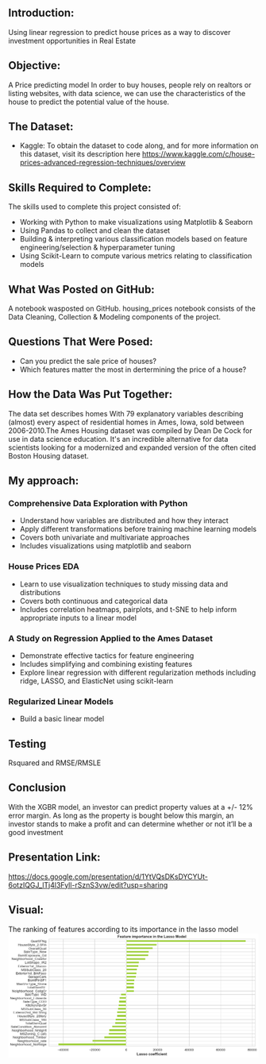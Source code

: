 
## Introduction:
Using linear regression to predict house prices as a way to discover investment opportunities in Real Estate
## Objective:
A Price predicting model
In order to buy houses, people rely on realtors or listing websites, with data science, we can use the characteristics of the house to predict the potential value of the house.
## The Dataset:
* Kaggle: To obtain the dataset to code along, and for more information on this dataset, visit its description here https://www.kaggle.com/c/house-prices-advanced-regression-techniques/overview

## Skills Required to Complete:
The skills used to complete this project consisted of:
* Working with Python to make visualizations using Matplotlib & Seaborn
* Using Pandas to collect and clean the dataset
* Building & interpreting various classification models based on feature engineering/selection & hyperparameter tuning
* Using Scikit-Learn to compute various metrics relating to classification models
## What Was Posted on GitHub:
A notebook wasposted on GitHub. housing_prices notebook consists of the Data Cleaning, Collection & Modeling components of the project.
## Questions That Were Posed:
* Can you predict the sale price of houses?
* Which features matter the most in dertermining the price of a house?

## How the Data Was Put Together:
The data set describes homes With 79 explanatory variables describing (almost) every aspect of residential homes in Ames, Iowa, sold between 2006-2010.The Ames Housing dataset was compiled by Dean De Cock for use in data science education. It's an incredible alternative for data scientists looking for a modernized and expanded version of the often cited Boston Housing dataset. 


## My approach:
### Comprehensive Data Exploration with Python
* Understand how variables are distributed and how they interact
* Apply different transformations before training machine learning models
* Covers both univariate and multivariate approaches
* Includes visualizations using matplotlib and seaborn
### House Prices EDA
* Learn to use visualization techniques to study missing data and distributions
* Covers both continuous and categorical data
* Includes correlation heatmaps, pairplots, and t-SNE to help inform appropriate inputs to a linear model
### A Study on Regression Applied to the Ames Dataset
* Demonstrate effective tactics for feature engineering
* Includes simplifying and combining existing features
* Explore linear regression with different regularization methods including ridge, LASSO, and ElasticNet using scikit-learn
### Regularized Linear Models
* Build a basic linear model


## Testing
Rsquared and RMSE/RMSLE
## Conclusion
With the XGBR model, an investor can  predict property values at a +/- 12% error margin. As long as the property is  bought below this margin, an investor stands to make a profit and can determine whether or not it’ll be a good investment

## Presentation Link:
https://docs.google.com/presentation/d/1YtVQsDKsDYCYUt-6otzIQGJ_lTj4l3Fyll-rSznS3vw/edit?usp=sharing

## Visual:
The ranking of features according to its importance  in the lasso model
![Image](feat_impotance.png)
